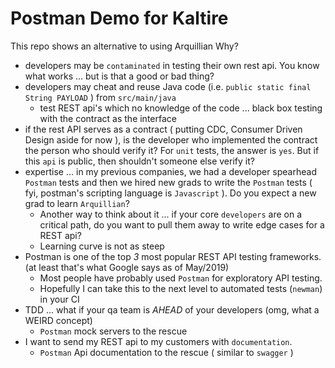 # Postman Demo for Kaltire
This repo shows an alternative to using Arquillian
Why?
* developers may be `contaminated` in testing their own rest api.  You know what works ... but is that a good or bad thing?
* developers may cheat and reuse Java code (i.e. `public static final String PAYLOAD` ) from `src/main/java`
   * test REST api's which no knowledge of the code ... black box testing with the contract as the interface
* if the rest API serves as a contract ( putting CDC, Consumer Driven Design aside for now ), is the developer who implemented the contract the person who should verify it?  For `unit` tests, the answer is `yes`.  But if this `api` is public, then shouldn't someone else verify it?
* expertise ... in my previous companies, we had a developer spearhead `Postman` tests and then we hired new grads to write the `Postman` tests ( fyi, postman's scripting language is `Javascript` ).  Do you expect a new grad to learn `Arquillian`?
    * Another way to think about it ... if your core `developers` are on a critical path, do you want to pull them away to write edge cases for a REST api?
    * Learning curve is not as steep
* Postman is one of the top *3* most popular REST API testing frameworks.  (at least that's what Google says as of May/2019)
    * Most people have probably used `Postman` for exploratory API testing.
    * Hopefully I can take this to the next level to automated tests (`newman`) in your CI
* TDD ... what if your qa team is *AHEAD* of your developers (omg, what a <sarcasm>WEIRD</sarcasm> concept)
    * `Postman` mock servers to the rescue
* I want to send my REST api to my customers with `documentation`.
    * `Postman` Api documentation to the rescue ( similar to `swagger` )
